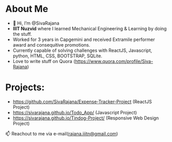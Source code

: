 # About Me
- 👋 Hi, I’m @SivaRajana
- **IIIT Nuzvid** where I learned Mechanical Engineering & Learning by doing the stuff.
- Worked for 3 years in Capgemini and received Extramile performer award and consequitive promotions.
- Currently capable of solving challenges with ReactJS, Javascript, python, HTML, CSS, BOOTSTRAP, SQLite.
- Love to write stuff on Quora (https://www.quora.com/profile/Siva-Rajana)
# **Projects**: 
-  https://github.com/SivaRajana/Expense-Tracker-Project (ReactJS Project)
-  https://sivarajana.github.io/Todo_App/ (Javascript Project)
-  https://sivarajana.github.io/Tindog-Project/ (Responsive Web Design Project)

 📫 Reachout to me via e-mail(rajana.iiitn@gmail.com)

